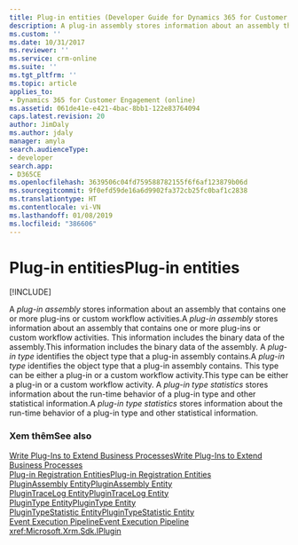 ```yaml
---
title: Plug-in entities (Developer Guide for Dynamics 365 for Customer Engagement) | MicrosoftDocs
description: A plug-in assembly stores information about an assembly that contains one or more plug-ins or custom workflow activities. This information includes the binary data of the assembly.
ms.custom: ''
ms.date: 10/31/2017
ms.reviewer: ''
ms.service: crm-online
ms.suite: ''
ms.tgt_pltfrm: ''
ms.topic: article
applies_to:
- Dynamics 365 for Customer Engagement (online)
ms.assetid: 061de41e-e421-4bac-8bb1-122e83764094
caps.latest.revision: 20
author: JimDaly
ms.author: jdaly
manager: amyla
search.audienceType:
- developer
search.app:
- D365CE
ms.openlocfilehash: 3639506c04fd759588782155f6f6af123879b06d
ms.sourcegitcommit: 9f0efd59de16a6d9902fa372cb25fc0baf1c2838
ms.translationtype: HT
ms.contentlocale: vi-VN
ms.lasthandoff: 01/08/2019
ms.locfileid: "386606"
---
```

# <a name="plug-in-entities"></a><span data-ttu-id="31584-104">Plug-in entities</span><span class="sxs-lookup"><span data-stu-id="31584-104">Plug-in entities</span></span>

[!INCLUDE[](../includes/cc_applies_to_update_9_0_0.md)]

<span data-ttu-id="31584-105">A *plug-in assembly* stores information about an assembly that contains one or more plug-ins or custom workflow activities.</span><span class="sxs-lookup"><span data-stu-id="31584-105">A *plug-in assembly* stores information about an assembly that contains one or more plug-ins or custom workflow activities.</span></span> <span data-ttu-id="31584-106">This information includes the binary data of the assembly.</span><span class="sxs-lookup"><span data-stu-id="31584-106">This information includes the binary data of the assembly.</span></span> <span data-ttu-id="31584-107">A *plug-in type* identifies the object type that a plug-in assembly contains.</span><span class="sxs-lookup"><span data-stu-id="31584-107">A *plug-in type* identifies the object type that a plug-in assembly contains.</span></span> <span data-ttu-id="31584-108">This type can be either a plug-in or a custom workflow activity.</span><span class="sxs-lookup"><span data-stu-id="31584-108">This type can be either a plug-in or a custom workflow activity.</span></span> <span data-ttu-id="31584-109">A *plug-in type statistics* stores information about the run-time behavior of a plug-in type and other statistical information.</span><span class="sxs-lookup"><span data-stu-id="31584-109">A *plug-in type statistics* stores information about the run-time behavior of a plug-in type and other statistical information.</span></span>  
  
### <a name="see-also"></a><span data-ttu-id="31584-110">Xem thêm</span><span class="sxs-lookup"><span data-stu-id="31584-110">See also</span></span>  
 [<span data-ttu-id="31584-111">Write Plug-Ins to Extend Business Processes</span><span class="sxs-lookup"><span data-stu-id="31584-111">Write Plug-Ins to Extend Business Processes</span></span>](write-plugin-extend-business-processes.md)<br />
 [<span data-ttu-id="31584-112">Plug-in Registration Entities</span><span class="sxs-lookup"><span data-stu-id="31584-112">Plug-in Registration Entities</span></span>](plug-in-registration-entities.md)<br />
 [<span data-ttu-id="31584-113">PluginAssembly Entity</span><span class="sxs-lookup"><span data-stu-id="31584-113">PluginAssembly Entity</span></span>](entities/pluginassembly.md)<br />
 [<span data-ttu-id="31584-114">PluginTraceLog Entity</span><span class="sxs-lookup"><span data-stu-id="31584-114">PluginTraceLog Entity</span></span>](entities/plugintracelog.md)<br />
 [<span data-ttu-id="31584-115">PluginType Entity</span><span class="sxs-lookup"><span data-stu-id="31584-115">PluginType Entity</span></span>](entities/plugintype.md)<br />
 [<span data-ttu-id="31584-116">PluginTypeStatistic Entity</span><span class="sxs-lookup"><span data-stu-id="31584-116">PluginTypeStatistic Entity</span></span>](entities/plugintypestatistic.md)<br />
 [<span data-ttu-id="31584-117">Event Execution Pipeline</span><span class="sxs-lookup"><span data-stu-id="31584-117">Event Execution Pipeline</span></span>](event-execution-pipeline.md)<br />
 <xref:Microsoft.Xrm.Sdk.IPlugin><br />
